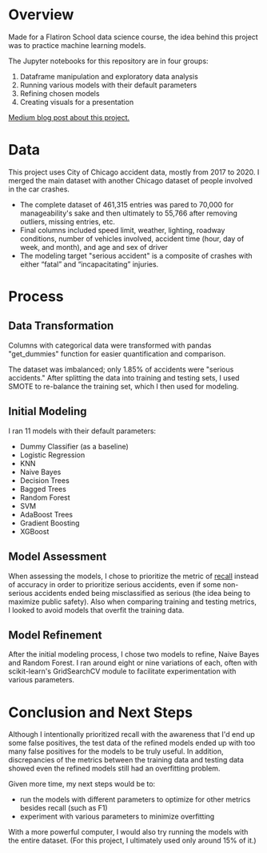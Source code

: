 # Overview

Made for a Flatiron School data science course, the idea behind this project was to practice machine learning models. 

The Jupyter notebooks for this repository are in four groups:

1. Dataframe manipulation and exploratory data analysis
2. Running various models with their default parameters 
3. Refining chosen models
4. Creating visuals for a presentation

[Medium blog post about this project.](https://halpert3.medium.com/my-introduction-to-machine-learning-models-afad8595598d)

# Data

This project uses City of Chicago accident data, mostly from 2017 to 2020. I merged the main dataset with another Chicago dataset of people involved in the car crashes.

- The complete dataset of 461,315 entries was pared to 70,000 for manageability's sake and then ultimately to 55,766 after removing outliers, missing entries, etc. 
- Final columns included speed limit, weather, lighting, roadway conditions, number of vehicles involved, accident time (hour, day of week, and month), and age and sex of driver
- The modeling target "serious accident" is a composite of crashes with either “fatal” and “incapacitating” injuries.

# Process

## Data Transformation

Columns with categorical data were transformed with pandas "get_dummies" function for easier quantification and comparison.

The dataset was imbalanced; only 1.85% of accidents were "serious accidents." After splitting the data into training and testing sets, I used SMOTE to re-balance the training set, which I then used for modeling.

## Initial Modeling

I ran 11 models with their default parameters:

- Dummy Classifier (as a baseline)
- Logistic Regression
- KNN
- Naive Bayes
- Decision Trees
- Bagged Trees
- Random Forest
- SVM
- AdaBoost Trees
- Gradient Boosting
- XGBoost

## Model Assessment

When assessing the models, I chose to prioritize the metric of <u>recall</u> instead of accuracy in order to prioritize serious accidents, even if some non-serious accidents ended being misclassified as serious (the idea being to maximize public safety). Also when comparing training and testing metrics, I looked to avoid models that overfit the training data.

## Model Refinement

After the initial modeling process, I chose two models to refine, Naive Bayes and Random Forest. I ran around eight or nine variations of each, often with scikit-learn's GridSearchCV module to facilitate experimentation with various parameters. 

# Conclusion and Next Steps

Although I intentionally prioritized recall with the awareness that I'd end up some false positives, the test data of the refined models ended up with too many false positives for the models to be truly useful. In addition, discrepancies of the metrics between the training data and testing data showed even the refined models still had an overfitting problem. 

Given more time, my next steps would be to:

- run the models with different parameters to optimize for other metrics besides recall (such as F1)
- experiment with various parameters to minimize overfitting

With a more powerful computer, I would also try running the models with the entire dataset. (For this project, I ultimately used only  around 15% of it.) 
